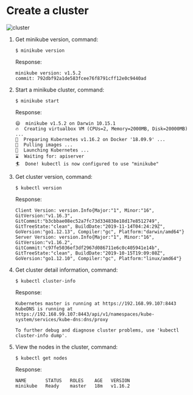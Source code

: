 # Create a cluster

![cluster](https://d33wubrfki0l68.cloudfront.net/99d9808dcbf2880a996ed50d308a186b5900cec9/40b94/docs/tutorials/kubernetes-basics/public/images/module_01_cluster.svg)

1. Get minikube version, command:
    ```
    $ minikube version
    ```
    Response:
    ```
    minikube version: v1.5.2
    commit: 792dbf92a1de583fcee76f8791cff12e0c9440ad
    ```
  
2. Start a minikube cluster, command:
    ```
    $ minikube start
    ```
    Response:
    ```
    😄  minikube v1.5.2 on Darwin 10.15.1
    🔥  Creating virtualbox VM (CPUs=2, Memory=2000MB, Disk=20000MB) ...
    🐳  Preparing Kubernetes v1.16.2 on Docker '18.09.9' ...
    🚜  Pulling images ...
    🚀  Launching Kubernetes ...
    ⌛  Waiting for: apiserver
    🏄  Done! kubectl is now configured to use "minikube"
    ```
3. Get cluster version, command:
    ```
    $ kubectl version
    ```
    Response:
    ```
    Client Version: version.Info{Major:"1", Minor:"16", GitVersion:"v1.16.3", GitCommit:"b3cbbae08ec52a7fc73d334838e18d17e8512749", GitTreeState:"clean", BuildDate:"2019-11-14T04:24:29Z", GoVersion:"go1.12.13", Compiler:"gc", Platform:"darwin/amd64"}
    Server Version: version.Info{Major:"1", Minor:"16", GitVersion:"v1.16.2", GitCommit:"c97fe5036ef3df2967d086711e6c0c405941e14b", GitTreeState:"clean", BuildDate:"2019-10-15T19:09:08Z", GoVersion:"go1.12.10", Compiler:"gc", Platform:"linux/amd64"}
    ```
4. Get cluster detail information, command:
    ```
    $ kubectl cluster-info
    ```
    Response:
    ```
    Kubernetes master is running at https://192.168.99.107:8443
    KubeDNS is running at https://192.168.99.107:8443/api/v1/namespaces/kube-system/services/kube-dns:dns/proxy

    To further debug and diagnose cluster problems, use 'kubectl cluster-info dump'.
    ```
5. View the nodes in the cluster, command:
    ```
    $ kubectl get nodes
    ```
    Response:
    ```
    NAME       STATUS   ROLES    AGE   VERSION
    minikube   Ready    master   18m   v1.16.2
    ```
